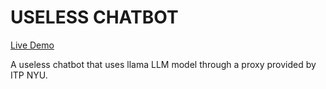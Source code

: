 # USELESS CHATBOT

[Live Demo](http://45.87.41.58:4242/)

A useless chatbot that uses llama LLM model through a proxy provided by ITP NYU.
